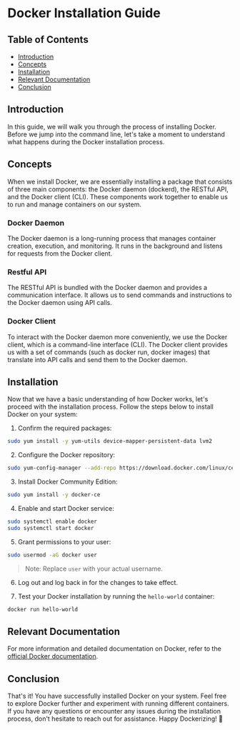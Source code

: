 # Docker Installation Guide

## Table of Contents

- [Introduction](#introduction)
- [Concepts](#concepts)
- [Installation](#installation)
- [Relevant Documentation](#relevant-documentation)
- [Conclusion](#conclusion)

## Introduction

In this guide, we will walk you through the process of installing Docker. Before we jump into the command line, let's take a moment to understand what happens during the Docker installation process.

## Concepts

When we install Docker, we are essentially installing a package that consists of three main components: the Docker daemon (dockerd), the RESTful API, and the Docker client (CLI). These components work together to enable us to run and manage containers on our system.

### Docker Daemon

The Docker daemon is a long-running process that manages container creation, execution, and monitoring. It runs in the background and listens for requests from the Docker client.

### Restful API

The RESTful API is bundled with the Docker daemon and provides a communication interface. It allows us to send commands and instructions to the Docker daemon using API calls.

### Docker Client

To interact with the Docker daemon more conveniently, we use the Docker client, which is a command-line interface (CLI). The Docker client provides us with a set of commands (such as docker run, docker images) that translate into API calls and send them to the Docker daemon.

## Installation

Now that we have a basic understanding of how Docker works, let's proceed with the installation process. Follow the steps below to install Docker on your system:

1. Confirm the required packages:

```bash
sudo yum install -y yum-utils device-mapper-persistent-data lvm2
```

2. Configure the Docker repository:

```bash
sudo yum-config-manager --add-repo https://download.docker.com/linux/centos/docker-ce.repo
```

3. Install Docker Community Edition:

```bash
sudo yum install -y docker-ce
```

4. Enable and start Docker service:

```bash
sudo systemctl enable docker
sudo systemctl start docker
```

5. Grant permissions to your user:

```bash
sudo usermod -aG docker user
```

> Note: Replace `user` with your actual username.

6. Log out and log back in for the changes to take effect.

7. Test your Docker installation by running the `hello-world` container:

```bash
docker run hello-world
```

## Relevant Documentation

For more information and detailed documentation on Docker, refer to the [official Docker documentation](https://docs.docker.com/).

## Conclusion

That's it! You have successfully installed Docker on your system. Feel free to explore Docker further and experiment with running different containers. If you have any questions or encounter any issues during the installation process, don't hesitate to reach out for assistance. Happy Dockerizing! 🚀